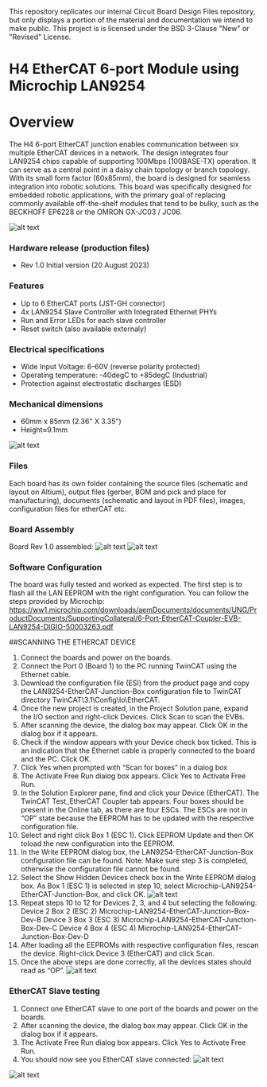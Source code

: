 This repository replicates our internal Circuit Board Design Files repository, but only displays a portion of the material and documentation we intend to make public.
This project is  is licensed under the BSD 3-Clause "New" or "Revised" License.

H4 EtherCAT 6-port Module using Microchip LAN9254
===
# Overview
The H4 6-port EtherCAT junction enables communication between six multiple EtherCAT devices in a network. The design integrates four LAN9254 chips capable of supporting 100Mbps (100BASE-TX) operation.
It can serve as a central point in a daisy chain topology or branch topology.
With its small form factor (60x85mm), the board is designed for seamless integration into robotic solutions.
This board was specifically designed for embedded robotic applications, with the primary goal of replacing commonly available off-the-shelf modules that tend to be bulky, such as the BECKHOFF EP6228 or the OMRON GX-JC03 / JC06.  

![alt text](Documentation/Images/Render_EcatSwitch_tr_light.png "EtherCAT Switch Rev 1.1 PCB Render")


### Hardware release (production files)
* Rev 1.0 Initial version (20 August 2023)


### Features
* Up to 6 EtherCAT ports (JST-GH connector)
* 4x LAN9254 Slave Controller with Integrated Ethernet PHYs
* Run and Error LEDs for each slave controller
* Reset switch (also available externaly)


### Electrical specifications
* Wide Input Voltage: 6-60V (reverse polarity protected)
* Operating temperature: -40degC to +85degC (Industrial)
* Protection against electrostatic discharges (ESD) 

### Mechanical dimensions
* 60mm x 85mm (2.36" X 3.35")
* Height≈9.1mm

![alt text](Doc_Images/ESNACKS_DIM.png "EtherSNACKS Rev 1.2 Dimensions")

### Files
Each board has its own folder containing the source files (schematic and layout on Altium), output files (gerber, BOM and pick and place for manufacturing), documents (schematic and layout in PDF files), images, configuration files for etherCAT etc.


### Board Assembly
Board Rev 1.0 assembled:
![alt text](Documentation/Images/4.jpeg "Board assembled")
![alt text](Documentation/Images/2.jpg "Board assembled")

### Software Configuration
The board was fully tested and worked as expected. 
The first step is to flash all the LAN EEPROM with the right configuration.
You can follow the steps provided by Microchip:
https://ww1.microchip.com/downloads/aemDocuments/documents/UNG/ProductDocuments/SupportingCollateral/6-Port-EtherCAT-Coupler-EVB-LAN9254-DIGIO-50003263.pdf

##SCANNING THE ETHERCAT DEVICE
1. Connect the boards and power on the boards.
2. Connect the Port 0 (Board 1) to the PC running TwinCAT using the Ethernet cable.
3. Download the configuration file (ESI) from the product page and copy the LAN9254-EtherCAT-Junction-Box configuration file to TwinCAT directory TwinCAT\3.1\Config\Io\EtherCAT.
4. Once the new project is created, in the Project Solution pane, expand the I/O section and right-click Devices. Click Scan to scan the EVBs.
5. After scanning the device, the dialog box may appear. Click OK in the dialog box if it appears.
6. Check if the window appears with your Device check box ticked. This is an indication that the Ethernet cable is properly connected to the board and the PC. Click OK.
7. Click Yes when prompted with “Scan for boxes” in a dialog box
8. The Activate Free Run dialog box appears. Click Yes to Activate Free Run.
9. In the Solution Explorer pane, find and click your Device (EtherCAT). The TwinCAT Test_EtherCAT Coupler tab appears. Four boxes should be present in the Online tab, as there are four ESCs. The ESCs are not in “OP” state because the EEPROM has to be updated with the respective configuration file.
10. Select and right click Box 1 (ESC 1). Click EEPROM Update and then OK toload the new configuration into the EEPROM.
11. In the Write EEPROM dialog box, the LAN9254-EtherCAT-Junction-Box configuration file can be found.
Note: Make sure step 3 is completed, otherwise the configuration file cannot be found.
12. Select the Show Hidden Devices check box in the Write EEPROM dialog box. As Box 1 (ESC 1) is selected in step 10, select Microchip-LAN9254- EtherCAT-Junction-Box, and click OK.
![alt text](Documentation/Images/configBoxes.png "EEPROM Config Boxes")
13. Repeat steps 10 to 12 for Devices 2, 3, and 4 but selecting the following:
Device 2 Box 2 (ESC 2) Microchip-LAN9254-EtherCAT-Junction-Box-Dev-B
Device 3 Box 3 (ESC 3) Microchip-LAN9254-EtherCAT-Junction-Box-Dev-C
Device 4 Box 4 (ESC 4) Microchip-LAN9254-EtherCAT-Junction-Box-Dev-D
14. After loading all the EEPROMs with respective configuration files, rescan the device. Right-click Device 3 (EtherCAT) and click Scan.
15. Once the above steps are done correctly, all the devices states should read as “OP”.
![alt text](Documentation/Images/Config4Boxes.png "OP")

### EtherCAT Slave testing
1. Connect one EtherCAT slave to one port of the boards and power on the boards.
2. After scanning the device, the dialog box may appear. Click OK in the dialog box if it appears.
3. The Activate Free Run dialog box appears. Click Yes to Activate Free Run.
4. You should now see you EtherCAT slave connected:
![alt text](Documentation/Images/Slave.png "EtherCAT Slave")

![alt text](Documentation/Images/3.jpg "Multi EtherCAT slaves connected")
